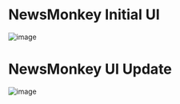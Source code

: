 # NewsMonkey Initial UI
![image](https://github.com/abhiiiman/Full-Stack-WebDev/assets/111262410/7d837786-4d47-4780-b840-d24b002f73e6)
# NewsMonkey UI Update
![image](https://github.com/abhiiiman/Full-Stack-WebDev/assets/111262410/d5a0662e-acef-4a94-ba8b-120b53949bd5)
